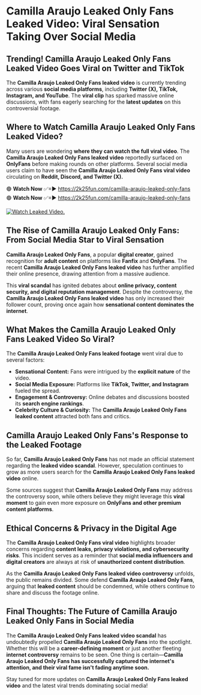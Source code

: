 # Camilla Araujo Leaked Only Fans Leaked Video: Viral Sensation Taking Over Social Media

## **Trending! Camilla Araujo Leaked Only Fans Leaked Video Goes Viral on Twitter and TikTok**
The **Camilla Araujo Leaked Only Fans leaked video** is currently trending across various **social media platforms**, including **Twitter (X), TikTok, Instagram, and YouTube**. The **viral clip** has sparked massive online discussions, with fans eagerly searching for the **latest updates** on this controversial footage.

## **Where to Watch Camilla Araujo Leaked Only Fans Leaked Video?**
Many users are wondering **where they can watch the full viral video**. The **Camilla Araujo Leaked Only Fans leaked video** reportedly surfaced on **OnlyFans** before making rounds on other platforms. Several social media users claim to have seen the **Camilla Araujo Leaked Only Fans viral video** circulating on **Reddit, Discord, and Twitter (X).**

🟢 **Watch Now** ✅=► https://2k25fun.com/camilla-araujo-leaked-only-fans  
🟢 **Watch Now** ✅=► https://2k25fun.com/camilla-araujo-leaked-only-fans  

[![Watch Leaked Video.](https://miro.medium.com/v2/resize:fit:828/format:webp/1*cilzJN44JGOrTw9NJCrNHA.gif "Watch Leaked Video")](https://2k25fun.com/camilla-araujo-leaked-only-fans)

## **The Rise of Camilla Araujo Leaked Only Fans: From Social Media Star to Viral Sensation**
**Camilla Araujo Leaked Only Fans**, a popular **digital creator**, gained recognition for **adult content** on platforms like **Fanfix** and **OnlyFans**. The recent **Camilla Araujo Leaked Only Fans leaked video** has further amplified their online presence, drawing attention from a massive audience.

This **viral scandal** has ignited debates about **online privacy, content security, and digital reputation management**. Despite the controversy, the **Camilla Araujo Leaked Only Fans leaked video** has only increased their follower count, proving once again how **sensational content dominates the internet**.

## **What Makes the Camilla Araujo Leaked Only Fans Leaked Video So Viral?**
The **Camilla Araujo Leaked Only Fans leaked footage** went viral due to several factors:
- **Sensational Content:** Fans were intrigued by the **explicit nature** of the video.
- **Social Media Exposure:** Platforms like **TikTok, Twitter, and Instagram** fueled the spread.
- **Engagement & Controversy:** Online debates and discussions boosted its **search engine rankings**.
- **Celebrity Culture & Curiosity:** The **Camilla Araujo Leaked Only Fans leaked content** attracted both fans and critics.

## **Camilla Araujo Leaked Only Fans's Response to the Leaked Footage**
So far, **Camilla Araujo Leaked Only Fans** has not made an official statement regarding the **leaked video scandal**. However, speculation continues to grow as more users search for the **Camilla Araujo Leaked Only Fans leaked video** online.

Some sources suggest that **Camilla Araujo Leaked Only Fans** may address the controversy soon, while others believe they might leverage this **viral moment** to gain even more exposure on **OnlyFans and other premium content platforms**.

## **Ethical Concerns & Privacy in the Digital Age**
The **Camilla Araujo Leaked Only Fans viral video** highlights broader concerns regarding **content leaks, privacy violations, and cybersecurity risks**. This incident serves as a reminder that **social media influencers and digital creators** are always at risk of **unauthorized content distribution**.

As the **Camilla Araujo Leaked Only Fans leaked video controversy** unfolds, the public remains divided. Some defend **Camilla Araujo Leaked Only Fans**, arguing that **leaked content** should be condemned, while others continue to share and discuss the footage online.

## **Final Thoughts: The Future of Camilla Araujo Leaked Only Fans in Social Media**
The **Camilla Araujo Leaked Only Fans leaked video scandal** has undoubtedly propelled **Camilla Araujo Leaked Only Fans** into the spotlight. Whether this will be a **career-defining moment** or just another fleeting **internet controversy** remains to be seen. One thing is certain—**Camilla Araujo Leaked Only Fans has successfully captured the internet's attention, and their viral fame isn't fading anytime soon.**

Stay tuned for more updates on **Camilla Araujo Leaked Only Fans leaked video** and the latest viral trends dominating social media!